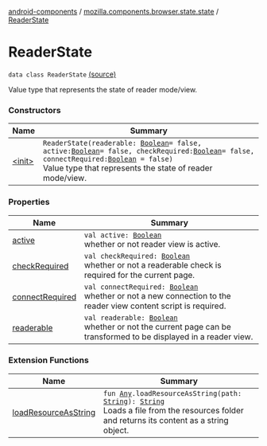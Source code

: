 [android-components](../../index.md) / [mozilla.components.browser.state.state](../index.md) / [ReaderState](./index.md)

# ReaderState

`data class ReaderState` [(source)](https://github.com/mozilla-mobile/android-components/blob/master/components/browser/state/src/main/java/mozilla/components/browser/state/state/ReaderState.kt#L18)

Value type that represents the state of reader mode/view.

### Constructors

| Name | Summary |
|---|---|
| [&lt;init&gt;](-init-.md) | `ReaderState(readerable: `[`Boolean`](https://kotlinlang.org/api/latest/jvm/stdlib/kotlin/-boolean/index.html)` = false, active: `[`Boolean`](https://kotlinlang.org/api/latest/jvm/stdlib/kotlin/-boolean/index.html)` = false, checkRequired: `[`Boolean`](https://kotlinlang.org/api/latest/jvm/stdlib/kotlin/-boolean/index.html)` = false, connectRequired: `[`Boolean`](https://kotlinlang.org/api/latest/jvm/stdlib/kotlin/-boolean/index.html)` = false)`<br>Value type that represents the state of reader mode/view. |

### Properties

| Name | Summary |
|---|---|
| [active](active.md) | `val active: `[`Boolean`](https://kotlinlang.org/api/latest/jvm/stdlib/kotlin/-boolean/index.html)<br>whether or not reader view is active. |
| [checkRequired](check-required.md) | `val checkRequired: `[`Boolean`](https://kotlinlang.org/api/latest/jvm/stdlib/kotlin/-boolean/index.html)<br>whether or not a readerable check is required for the current page. |
| [connectRequired](connect-required.md) | `val connectRequired: `[`Boolean`](https://kotlinlang.org/api/latest/jvm/stdlib/kotlin/-boolean/index.html)<br>whether or not a new connection to the reader view content script is required. |
| [readerable](readerable.md) | `val readerable: `[`Boolean`](https://kotlinlang.org/api/latest/jvm/stdlib/kotlin/-boolean/index.html)<br>whether or not the current page can be transformed to be displayed in a reader view. |

### Extension Functions

| Name | Summary |
|---|---|
| [loadResourceAsString](../../mozilla.components.support.test.file/kotlin.-any/load-resource-as-string.md) | `fun `[`Any`](https://kotlinlang.org/api/latest/jvm/stdlib/kotlin/-any/index.html)`.loadResourceAsString(path: `[`String`](https://kotlinlang.org/api/latest/jvm/stdlib/kotlin/-string/index.html)`): `[`String`](https://kotlinlang.org/api/latest/jvm/stdlib/kotlin/-string/index.html)<br>Loads a file from the resources folder and returns its content as a string object. |

